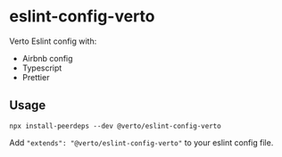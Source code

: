 # eslint-config-verto

Verto Eslint config with:

- Airbnb config
- Typescript
- Prettier

## Usage

```
npx install-peerdeps --dev @verto/eslint-config-verto
```

Add `"extends": "@verto/eslint-config-verto"` to your eslint config file.
